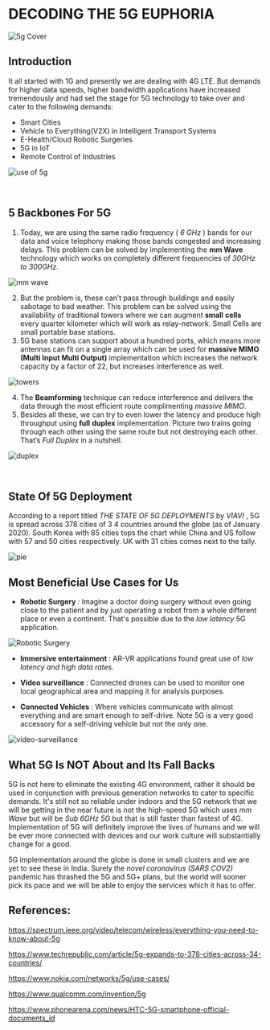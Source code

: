 # DECODING THE 5G EUPHORIA

![5g Cover](https://raw.githubusercontent.com/sayan-mondal-tech/insight_ieee/master/5g.jpg "5g cover image")

## Introduction

It all started with 1G and presently we are dealing with 4G LTE. But demands for higher data speeds, higher
bandwidth applications have increased tremendously and had set the stage for 5G technology to take
over and cater to the following demands:

- Smart Cities
- Vehicle to Everything(V2X) in Intelligent Transport Systems
- E-Health/Cloud Robotic Surgeries
- 5G in IoT
- Remote Control of Industries

![use of 5g](https://raw.githubusercontent.com/sayan-mondal-tech/insight_ieee/master/use5g.jpg "Uses")

<br>

## 5 Backbones For 5G

1. Today, we are using the same radio frequency ( _6 GHz_ ) bands for our data and voice telephony
   making those bands congested and increasing delays. This problem can be solved by
   implementing the **mm Wave** technology which works on completely different frequencies of
   _30GHz to 300GHz_.

![mm wave](https://raw.githubusercontent.com/sayan-mondal-tech/insight_ieee/master/freq5g.jpg "Bandwidth")

2. But the problem is, these can’t pass through buildings and easily sabotage to bad weather. This
   problem can be solved using the availability of traditional towers where we can augment **small**
   **cells** every quarter kilometer which will work as relay-network. Small Cells are small portable base
   stations.
3. 5G base stations can support about a hundred ports, which means more antennas can fit on a
   single array which can be used for **massive MIMO (Multi Input Multi Output)** implementation
   which increases the network capacity by a factor of 22, but increases interference as well.

![towers](https://raw.githubusercontent.com/sayan-mondal-tech/insight_ieee/master/tower5g.jpg "Base Station")

4. The **Beamforming** technique can reduce interference and delivers the data through the most
   efficient route complimenting _massive MIMO_.
5. Besides all these, we can try to even lower the latency and produce high throughput using **full**
   **duplex** implementation. Picture two trains going through each other using the same route but
   not destroying each other. That’s _Full Duplex_ in a nutshell.

![duplex](https://raw.githubusercontent.com/sayan-mondal-tech/insight_ieee/master/1ghz.jpg "duplex")

<br>

## State Of 5G Deployment

According to a report titled _THE STATE OF 5G DEPLOYMENTS_ by _VIAVI_ , 5G is spread across 378 cities of 3 4
countries around the globe (as of January 2020). South Korea with 85 cities tops the chart while China and
US follow with 57 and 50 cities respectively. UK with 31 cities comes next to the tally.

![pie](https://raw.githubusercontent.com/sayan-mondal-tech/insight_ieee/master/pie5g.JPG "pie_chart")

## Most Beneficial Use Cases for Us

- **Robotic Surgery** : Imagine a doctor doing surgery without even going close to the patient and by
  just operating a robot from a whole different place or even a continent. That's possible due to the
  _low latency_ 5G application.

![](https://raw.githubusercontent.com/sayan-mondal-tech/insight_ieee/master/doc5g.jpg "Robotic Surgery")

- **Immersive entertainment** : AR-VR applications found great use of _low latency and high data rates_.

- **Video surveillance** : Connected drones can be used to monitor one local geographical area and
  mapping it for analysis purposes.
- **Connected Vehicles** : Where vehicles communicate with almost everything and are smart enough
  to self-drive. Note 5G is a very good accessory for a self-driving vehicle but not the only one.

![](https://raw.githubusercontent.com/sayan-mondal-tech/insight_ieee/master/game5g.jpg "video-surveillance")

## What 5G Is NOT About and Its Fall Backs

5G is not here to eliminate the existing 4G environment, rather it should be used in conjunction with
previous generation networks to cater to specific demands. It's still not so reliable under indoors and the
5G network that we will be getting in the near future is not the high-speed 5G which uses _mm Wave_ but
will be _Sub 6GHz 5G_ but that is still faster than fastest of 4G. Implementation of 5G will definitely improve
the lives of humans and we will be ever more connected with devices and our work culture will
substantially change for a good.

5G implementation around the globe is done in small clusters and we are yet to see these in India. Surely
the _novel coronavirus (SARS COV2)_ pandemic has thrashed the 5G and 5G+ plans, but the world will sooner
pick its pace and we will be able to enjoy the services which it has to offer.

## References:

https://spectrum.ieee.org/video/telecom/wireless/everything-you-need-to-know-about-5g

https://www.techrepublic.com/article/5g-expands-to-378-cities-across-34-countries/

https://www.nokia.com/networks/5g/use-cases/

https://www.qualcomm.com/invention/5g

https://www.phonearena.com/news/HTC-5G-smartphone-official-documents_id
